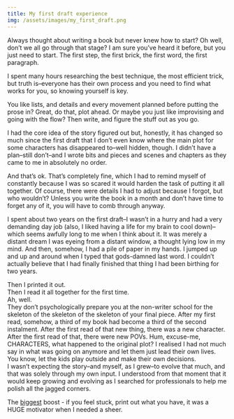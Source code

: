 ```yaml
---
title: My first draft experience
img: /assets/images/my_first_draft.png
---
```

Always thought about writing a book but never knew how to start? Oh well, don’t we all go through that stage? I am sure you’ve heard it before, but you just need to start. The first step, the first brick, the first word, the first paragraph.

I spent many hours researching the best technique, the most efficient trick, but truth is–everyone has their own process and you need to find what works for you, so knowing yourself is key. 

You like lists, and details and every movement planned before putting the prose in? Great, do that, plot ahead. Or maybe you just like improvising and going with the flow? Then write, and figure the stuff out as you go. 

I had the core idea of the story figured out but, honestly, it has changed so much since the first draft that I don’t even know where the main plot for some characters has disappeared to–well hidden, though. I didn’t have a plan–still don’t–and I wrote bits and pieces and scenes and chapters as they came to me in absolutely no order. 

And that’s ok. That’s completely fine, which I had to remind myself of constantly because I was so scared it would harden the task of putting it all together. Of course, there were details I had to adjust because I forgot, but who wouldn’t? Unless you write the book in a month and don’t have time to forget any of it, you will have to comb through anyway. 

I spent about two years on the first draft–I wasn’t in a hurry and had a very demanding day job (also, I liked having a life for my brain to cool down)–which seems awfully long to me when I think about it. It was merely a distant dream I was eyeing from a distant window, a thought lying low in my mind. And then, somehow, I had a pile of paper in my hands.
I jumped up and up and around when I typed that gods-damned last word. I couldn’t actually believe that I had finally finished that thing I had been birthing for two years. 

Then I printed it out.  
Then I read it all together for the first time.  
Ah, well.  
They don’t psychologically prepare you at the non-writer school for the skeleton of the skeleton of the skeleton of your final piece. 
After my first read, somehow, a third of my book had become a third of the second instalment. After the first read of that new thing, there was a new character. After the first read of that, there were new POVs.
Hum, excuse-me, CHARACTERS, what happened to the original plot? I realised I had not much say in what was going on anymore and let them just lead their own lives. You know, let the kids play outside and make their own decisions.  
I wasn’t expecting the story–and myself, as I grew–to evolve that much, and that was solely through my own input. I understood from that moment that it would keep growing and evolving as I searched for professionals to help me polish all the jagged corners.

The <u>biggest</u> boost - if you feel stuck, print out what you have, it was a HUGE motivator when I needed a sheer.

